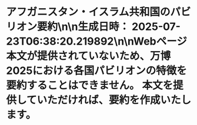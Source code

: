 # アフガニスタン・イスラム共和国のパビリオン要約\n\n**生成日時：** 2025-07-23T06:38:20.219892\n\nWebページ本文が提供されていないため、万博2025における各国パビリオンの特徴を要約することはできません。  本文を提供していただければ、要約を作成いたします。